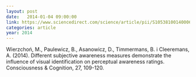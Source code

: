 ```yaml
---
layout: post
date:   2014-01-04 09:00:00
link: https://www.sciencedirect.com/science/article/pii/S1053810014000658
categories: article
year: 2014
---
```


Wierzchoń, M., Paulewicz, B., Asanowicz, D., Timmermans, B. i Cleeremans, A. (2014). Different subjective awareness measures demonstrate the influence of visual identification on perceptual awareness ratings. Consciousness & Cognition, 27, 109-120.
